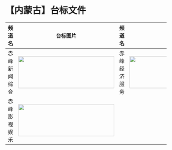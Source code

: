 # 【内蒙古】台标文件
|频道名|台标图片|频道名|台标图片|
|:---:|:---:|:---:|:---:|
|赤峰新闻综合|<img src="https://raw.githubusercontent.com/atsushi444/iptv/main/logo/other/cf01.png" width="300" height="100">|赤峰经济服务|<img src="https://raw.githubusercontent.com/atsushi444/iptv/main/logo/other/cf02.png" width="300" height="100">|
|赤峰影视娱乐|<img src="https://raw.githubusercontent.com/atsushi444/iptv/main/logo/other/cf03.png" width="300" height="100">|
